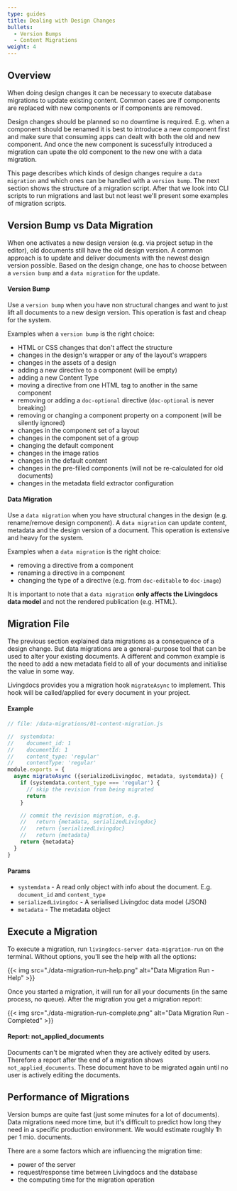 ```yaml
---
type: guides
title: Dealing with Design Changes
bullets:
  - Version Bumps
  - Content Migrations
weight: 4
---
```


## Overview

When doing design changes it can be necessary to execute database migrations to update existing content. Common cases are if components are replaced with new components or if components are removed.

Design changes should be planned so no downtime is required. E.g. when a component should be renamed it is best to introduce a new component first and make sure that consuming apps can dealt with both the old and new component. And once the new component is sucessfully introduced a migration can upate the old component to the new one with a data migration.

This page describes which kinds of design changes require a `data migration` and which ones can be handled with a `version bump`. The next section shows the structure of a migration script. After that we look into CLI scripts to run migrations and last but not least we'll present some examples of migration scripts.

## Version Bump vs Data Migration

When one activates a new design version (e.g. via project setup in the editor), old documents still have the old design version. A common approach is to update and deliver documents with the newest design version possible. Based on the design change, one has to choose between a `version bump` and a `data migration` for the update.

#### Version Bump

Use a `version bump` when you have non structural changes and want to just lift all documents to a new design version. This operation is fast and cheap for the system.

Examples when a `version bump` is the right choice:
- HTML or CSS changes that don't affect the structure
- changes in the design's wrapper or any of the layout's wrappers
- changes in the assets of a design
- adding a new directive to a component (will be empty)
- adding a new Content Type
- moving a directive from one HTML tag to another in the same component
- removing or adding a `doc-optional` directive (`doc-optional` is never breaking)
- removing or changing a component property on a component (will be silently ignored)
- changes in the component set of a layout
- changes in the component set of a group
- changing the default component
- changes in the image ratios
- changes in the default content
- changes in the pre-filled components (will not be re-calculated for old documents)
- changes in the metadata field extractor configuration


#### Data Migration

Use a `data migration` when you have structural changes in the design (e.g. rename/remove design component). A `data migration` can update content, metadata and the design version of a document. This operation is extensive and heavy for the system.

Examples when a `data migration` is the right choice:
- removing a directive from a component
- renaming a directive in a component
- changing the type of a directive (e.g. from `doc-editable` to `doc-image`)

It is important to note that a `data migration` **only affects the Livingdocs data model** and not the rendered publication (e.g. HTML).

## Migration File

The previous section explained data migrations as a consequence of a design change. But data migrations are a general-purpose tool that can be used to alter your existing documents. A different and common example is the need to add a new metadata field to all of your documents and initialise the value in some way.

Livingdocs provides you a migration hook `migrateAsync` to implement. This hook will be called/applied for every document in your project.


#### Example

```js
// file: /data-migrations/01-content-migration.js

//  systemdata:
//    document_id: 1
//    documentId: 1
//    content_type: 'regular'
//    contentType: 'regular'
module.exports = {
  async migrateAsync ({serializedLivingdoc, metadata, systemdata}) {
    if (systemdata.content_type === 'regular') {
      // skip the revision from being migrated
      return
    }

    // commit the revision migration, e.g.
    //   return {metadata, serializedLivingdoc}
    //   return {serializedLivingdoc}
    //   return {metadata}
    return {metadata}
  }
}
```

#### Params
* `systemdata` - A read only object with info about the document. E.g. `document_id` and `content_type`
* `serializedLivingdoc` - A serialised Livingdoc data model (JSON)
* `metadata` - The metadata object


## Execute a Migration

To execute a migration, run `livingdocs-server data-migration-run` on the terminal. Without options, you'll see the help with all the options:

{{< img src="./data-migration-run-help.png" alt="Data Migration Run - Help" >}}

Once you started a migration, it will run for all your documents (in the same process, no queue). After the migration you get a migration report:

{{< img src="./data-migration-run-complete.png" alt="Data Migration Run - Completed" >}}

#### Report: not_applied_documents

Documents can't be migrated when they are actively edited by users. Therefore a report after the end of a migration shows `not_applied_documents`. These document have to be migrated again until no user is actively editing the documents.

## Performance of Migrations

Version bumps are quite fast (just some minutes for a lot of documents). Data migrations need more time, but it's difficult to predict how long they need in a specific production environment. We would estimate roughly 1h per 1 mio. documents.

There are a some factors which are influencing the migration time:
- power of the server
- request/response time between Livingdocs and the database
- the computing time for the migration operation
